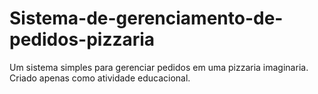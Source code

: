 # Sistema-de-gerenciamento-de-pedidos-pizzaria
Um sistema simples para gerenciar pedidos em uma pizzaria imaginaria. Criado apenas como atividade educacional.
